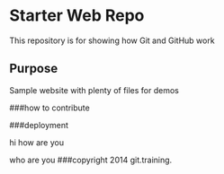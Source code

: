 



# Starter Web Repo

This repository is for showing how Git and GitHub work

## Purpose

Sample website with plenty of files for demos

###how to contribute

###deployment

hi how are you

who are you
###copyright
2014 git.training.